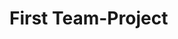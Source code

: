 # First Team-Project

<!--
This is a bot-assistant.
Bot implemented as a console application.

Executes commands:

'hello' - responds to 'How can I help you?', goes into interactive mode and displays the invitation '>>'.
    The bot goes into interactive mode at startup without any parameters at all.

'add [--<key>] [<Name> [<Phone> | <BirthDay> | <Email> | <Address> | <FullName>]]' - saves
    a new contact / phone / birthday / email / address / fullname in the phonebook.
    <key>: {contact | name} | phone | birthday | email | address | fullname

'change [--<key>] <Name> [<Phone> | <BirthDay> | <Email> | <Address> | <FullName>]' - saves
    the new phone number / birthday / email / address / fullname of an existing contact in the phonebook.
    <key>: phone | birthday | email | address | fullname

'delete [--<key>] <Name> | <Phone>' - deleting a contact by name from the phone book / phone from a contact by name.
    <key>: {contact | name} | phone

'search <mask>' - search for contacts by fragment of name or by fragment of phone number.

'show [--<key>] [<Name>]' - displays the phone number for the specified contact / displays all saved contacts with phone numbers and birthday.
    <key>: {contact | name} | [all]
    With the --setting key, the bot displays all of its current settings.

'exit' - outputs 'Good bye!' and completes its work interactively.

'setting --<key> <value>' - set the value of the settings key.
    <key>: settings keys.
        request_missing_details - whether to request in the command mode the missing details of the contact;
        display_upcoming_birthdays - whether to display, when starting the bot, a list of contacts whose birthday falls within a specified period from the current day;
        number_of_days - number of days from the current day to display the list of contacts whose birthday falls within this period.
    First, the current value of the key is displayed, then confirmation of the change is requested.

If the bot is launched with the key and parameters, then it performs the specified operation and exits.
If the request for missing contact details is set in the settings,
then in the process of performing add and change operations, the bot will interactively request the missing details.
-->

<!--
Это бот-помощник.
Бот реализован в виде консольного приложения.

Выполняет команды:

'hello' - отвечает 'How can I help you?', переходит в интерактивный режим и отображает приглашение '>>'.
    В интерактивный режим бот переходит при запуске вообще без параметров.

'add [--<key>] [<Name> [<Phone> | <BirthDay> | <Email> | <Address> | <FullName>]]' - сохраняет
    новый контакт / телефон / день рождения / электронная почта / адрес / полное имя в телефонной книге.
    <key>: {contact | name} | phone | birthday | email | address | fullname

'change [--<key>] <Name> [<Phone> | <BirthDay> | <Email> | <Address> | <FullName>]' - сохраняет
    новый номер телефона / день рождения / электронная почта / адрес / полное имя существующего контакта в телефонной книге.
    <key>: phone | birthday | email | address | fullname

'delete [--<key>] <Name> | <Phone>' - удаление контакта по имени из телефонной книги или телефона из контакта по имени.
    <key>: {contact | name} | phone

'search <mask>' - поиск контактов по фрагменту имени / номера телефона / дня рождения / электронной почты / адреса / полнго имени.

'show [--<key>] [<Name>]' - отображает номер телефона, день рождения, электронную почту, адрес, полное имя для указанного контакта
    или отображает все сохраненные контакты со всеми заполненными реквизитами.
    <key>: {contact | name} | [all] | setting
    С ключём --setting бот отображает все свои текущие настройки.

'exit' - в интерактивном режиме выводит 'Good bye!' и завершает свою работу.

'setting --<key> <value>' - установить значение ключа настроек.
    <key>: ключи настроек.
        request_missing_details - запрашивать ли в командном режиме недостающие реквизиты контакта;
        display_upcoming_birthdays - выводить ли при запуске бота список контактов, у которых день рождения попадает в заданный период от текущего дня;
        number_of_days - количество дней от текущего дня для вывода списка контактов, у которых день рождения приходится на этот период.
    Сначала выводится текущее значения ключа, затем запрашивается подтверждение изменения.

Если бот запускается с ключём и параметрами, то он выполняет заданную операцию и завершает работу.
Если в настройках задан запрос недостающих реквизит контакта,
то в процессе выполнения операций add и change бот в интерактивном режиме запросит недостающие реквизиты.
-->
